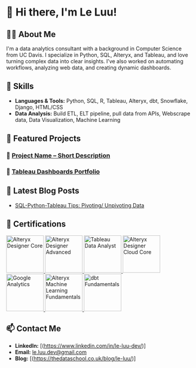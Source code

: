 # 👋 Hi there, I'm Le Luu!

## 👨‍💻 About Me
I'm a data analytics consultant with a background in Computer Science from UC Davis. I specialize in Python, SQL, Alteryx, and Tableau, and love turning complex data into clear insights. 
I’ve also worked on automating workflows, analyzing web data, and creating dynamic dashboards.

## 🚀 Skills
- **Languages & Tools:** Python, SQL, R, Tableau, Alteryx, dbt, Snowflake, Django, HTML/CSS
- **Data Analysis:** Build ETL, ELT pipeline, pull data from APIs, Webscrape data, Data Visualization, Machine Learning

## 📂 Featured Projects
### 🔹 [Project Name – Short Description](GitHubRepoLink)


### 🔹 [Tableau Dashboards Portfolio](https://public.tableau.com/app/profile/le.luu/vizzes)


## 📝 Latest Blog Posts
- [SQL-Python-Tableau Tips: Pivoting/ Unpivoting Data](https://thedataschool.co.uk/le-luu/sql-python-tableau-tips-pivoting-unpivoting-data/)

## 📜 Certifications
<a href="https://www.credly.com/badges/6cdccbf6-8cd5-44b5-a0ef-090c1dfdf6a7">
  <img src="https://images.credly.com/size/680x680/images/14744318-8d6a-49c3-971d-6a4a0f524925/Certification_Designer_Core.png" alt="Alteryx Designer Core" width="100"/>
</a>
<a href="https://www.credly.com/badges/9870b91c-1647-4ce8-bffb-841ce0b64856">
  <img src="https://images.credly.com/size/680x680/images/de878f56-515d-40e5-b102-e667192c6f08/Certification_Designer_Advanced.png" alt="Alteryx Designer Advanced" width="100"/>
</a>
<a href="https://www.credly.com/badges/83ae60c5-4059-4c93-ac0f-84e097fe8473">
  <img src="https://images.credly.com/size/680x680/images/58b06a5f-aee6-4a11-ac53-da36d5f70e8e/image.png" alt="Tableau Data Analyst" width="100"/>
</a>
<a href="https://www.credly.com/badges/4e973cab-8514-4293-88d1-03a3c0c79348">
  <img src="https://images.credly.com/size/680x680/images/c97fcaf6-5ec1-4cc2-a549-3469f7942643/image.png" alt="Alteryx Designer Cloud Core" width="100"/>
</a>
<a href="https://www.credly.com/badges/fa0a080e-d8aa-45fe-b18c-10f58782968f">
  <img src="https://images.credly.com/size/680x680/images/d41de2b7-cbc2-47ec-bcf1-ebecbe83872f/GCC_badge_DA_1000x1000.png" alt="Google Analytics" width="100"/>
</a>
<a href="https://www.credly.com/badges/1adc346d-1d86-4ff3-8906-fe4f71ad3f30">
  <img src="https://images.credly.com/size/680x680/images/70b7f41e-7711-426d-8e87-e6a7b14d3790/image.png" alt="Alteryx Machine Learning Fundamentals" width="100"/>
</a>
<a href="https://credentials.getdbt.com/20406734-93d9-4e6b-a9d7-29b297d16467">
  <img src="https://templates.images.credential.net/16377649693790199922879811460604.png" alt="dbt Fundamentals" width="100"/>
</a>

## 📫 Contact Me
- **LinkedIn:** [(https://www.linkedin.com/in/le-luu-dev/)]
- **Email:** le.luu.dev@gmail.com
- **Blog:** [(https://thedataschool.co.uk/blog/le-luu/)]
